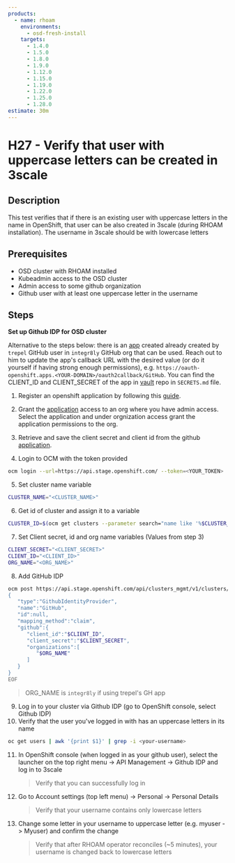 ```yaml
---
products:
  - name: rhoam
    environments:
      - osd-fresh-install
    targets:
      - 1.4.0
      - 1.5.0
      - 1.8.0
      - 1.9.0
      - 1.12.0
      - 1.15.0
      - 1.19.0
      - 1.22.0
      - 1.25.0
      - 1.28.0
estimate: 30m
---
```


# H27 - Verify that user with uppercase letters can be created in 3scale

## Description

This test verifies that if there is an existing user with uppercase letters in the name in OpenShift, that user can be also created in 3scale (during RHOAM installation). The username in 3scale should be with lowercase letters

## Prerequisites

- OSD cluster with RHOAM installed
- Kubeadmin access to the OSD cluster
- Admin access to some github organization
- Github user with at least one uppercase letter in the username

## Steps

**Set up Github IDP for OSD cluster**

Alternative to the steps below: there is an [app](https://github.com/organizations/integr8ly/settings/applications/1773465) created already created by `trepel` GitHub user in `integr8ly` GitHub org that can be used. Reach out to him to update the app's callback URL with the desired value (or do it yourself if having strong enough permissions), e.g. `https://oauth-openshift.apps.<YOUR-DOMAIN>/oauth2callback/GitHub`. You can find the CLIENT_ID and CLIENT_SECRET of the app in [vault](https://gitlab.cee.redhat.com/integreatly-qe/vault) repo in `SECRETS.md` file.

1. Register an openshift application by following this [guide](https://docs.openshift.com/container-platform/4.10/authentication/identity_providers/configuring-github-identity-provider.html#identity-provider-overview_configuring-github-identity-provider).

2. Grant the [application](https://github.com/settings/connections/applications) access to an org where you have admin access. Select the application and under orgnization access grant the application permissions to the org.

3. Retrieve and save the client secret and client id from the github [application](https://github.com/settings/developers).

4. Login to OCM with the token provided

```bash
ocm login --url=https://api.stage.openshift.com/ --token=<YOUR_TOKEN>
```

5. Set cluster name variable

```bash
CLUSTER_NAME="<CLUSTER_NAME>"
```

6. Get id of cluster and assign it to a variable

```bash
CLUSTER_ID=$(ocm get clusters --parameter search="name like '%$CLUSTER_NAME%'" | jq -r '.items[].id')
```

7. Set Client secret, id and org name variables (Values from step 3)

```bash
CLIENT_SECRET="<CLIENT_SECRET>"
CLIENT_ID="<CLIENT_ID>"
ORG_NAME="<ORG_NAME>"
```

8. Add GitHub IDP

```bash
ocm post https://api.stage.openshift.com/api/clusters_mgmt/v1/clusters/$CLUSTER_ID/identity_providers --body=<<EOF
{
   "type":"GithubIdentityProvider",
   "name":"GitHub",
   "id":null,
   "mapping_method":"claim",
   "github":{
      "client_id":"$CLIENT_ID",
      "client_secret":"$CLIENT_SECRET",
      "organizations":[
         "$ORG_NAME"
      ]
   }
}
EOF
```

> ORG_NAME is `integr8ly` if using trepel's GH app

9. Log in to your cluster via Github IDP (go to OpenShift console, select Github IDP)
10. Verify that the user you've logged in with has an uppercase letters in its name

```bash
oc get users | awk '{print $1}' | grep -i <your-username>
```

11. In OpenShift console (when logged in as your github user), select the launcher on the top right menu -> API Management -> Github IDP and log in to 3scale
    > Verify that you can successfully log in
12. Go to Account settings (top left menu) -> Personal -> Personal Details
    > Verify that your username contains only lowercase letters
13. Change some letter in your username to uppercase letter (e.g. myuser -> Myuser) and confirm the change
    > Verify that after RHOAM operator reconciles (~5 minutes), your username is changed back to lowercase letters
